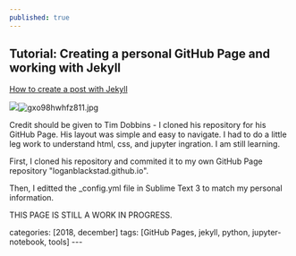```yaml
---
published: true
---
```


## Tutorial: Creating a personal GitHub Page and working with Jekyll

[How to create a post with Jekyll](https://www.youtube.com/watch?v=E0RbrYSMw3g "How to create a post with Jekyll")

![]({{site.baseurl}}/_posts/gxo98hwhfz811.jpg)![gxo98hwhfz811.jpg]({{site.baseurl}}/_posts/gxo98hwhfz811.jpg)



Credit should be given to Tim Dobbins - I cloned his repository for his GitHub Page. His layout was simple and easy to navigate.  I had to do a little leg work to understand html, css, and jupyter ingration. I am still learning.


First, I cloned his repository and commited it to my own GitHub Page repository "loganblackstad.github.io".

Then, I editted the _config.yml file in Sublime Text 3 to match my personal information.

THIS PAGE IS STILL A WORK IN PROGRESS.




categories: [2018, december] tags: [GitHub Pages, jekyll, python, jupyter-notebook, tools] ---
